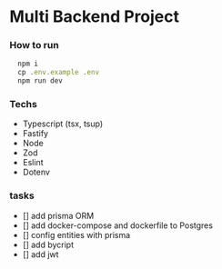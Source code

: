 # Multi Backend Project

### How to run

```javascript
  npm i
  cp .env.example .env
  npm run dev
```

### Techs
- Typescript (tsx, tsup)
- Fastify
- Node
- Zod
- Eslint
- Dotenv

### tasks

- [] add prisma ORM
- [] add docker-compose and dockerfile to Postgres
- [] config entities with prisma
- [] add bycript
- [] add jwt